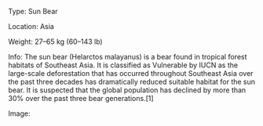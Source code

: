 Type: Sun Bear

Location: Asia

Weight: 27–65 kg (60–143 lb)

Info: The sun bear (Helarctos malayanus) is a bear found in tropical forest habitats of Southeast Asia. It is classified as Vulnerable by IUCN as the large-scale deforestation that has occurred throughout Southeast Asia over the past three decades has dramatically reduced suitable habitat for the sun bear. It is suspected that the global population has declined by more than 30% over the past three bear generations.[1]

Image:
